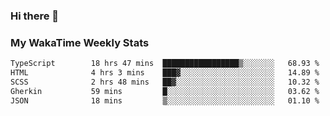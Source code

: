 ### Hi there 👋

<!--
**royschrauwen/royschrauwen** is a ✨ _special_ ✨ repository because its `README.md` (this file) appears on your GitHub profile.

Here are some ideas to get you started:

- 🔭 I’m currently working on ...
- 🌱 I’m currently learning ...
- 👯 I’m looking to collaborate on ...
- 🤔 I’m looking for help with ...
- 💬 Ask me about ...
- 📫 How to reach me: ...
- 😄 Pronouns: ...
- ⚡ Fun fact: ...
-->


### My WakaTime Weekly Stats
<!--START_SECTION:waka-->

```txt
TypeScript        18 hrs 47 mins  █████████████████▒░░░░░░░   68.93 %
HTML              4 hrs 3 mins    ███▓░░░░░░░░░░░░░░░░░░░░░   14.89 %
SCSS              2 hrs 48 mins   ██▓░░░░░░░░░░░░░░░░░░░░░░   10.32 %
Gherkin           59 mins         █░░░░░░░░░░░░░░░░░░░░░░░░   03.62 %
JSON              18 mins         ▒░░░░░░░░░░░░░░░░░░░░░░░░   01.10 %
```

<!--END_SECTION:waka-->

